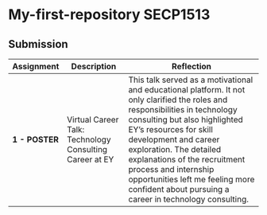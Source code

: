 # My-first-repository SECP1513 
## Submission
| **Assignment** | **Description**  | **Reflection** |
| ----- |  ------ | ----- | 
| **1 - POSTER** |Virtual Career Talk: Technology Consulting Career at EY | This talk served as a motivational and educational platform. It not only clarified the roles and responsibilities in technology consulting but also highlighted EY’s resources for skill development and career exploration. The detailed explanations of the recruitment process and internship opportunities left me feeling more confident about pursuing a career in technology consulting.|
